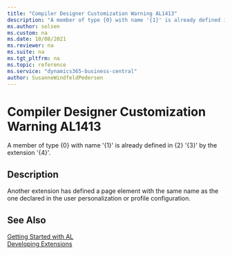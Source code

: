 ```yaml
---
title: "Compiler Designer Customization Warning AL1413"
description: "A member of type {0} with name '{1}' is already defined in {2} '{3}' by the extension '{4}'."
ms.author: solsen
ms.custom: na
ms.date: 10/08/2021
ms.reviewer: na
ms.suite: na
ms.tgt_pltfrm: na
ms.topic: reference
ms.service: "dynamics365-business-central"
author: SusanneWindfeldPedersen
---
```

[//]: # (START>DO_NOT_EDIT)
[//]: # (IMPORTANT:Do not edit any of the content between here and the END>DO_NOT_EDIT.)
[//]: # (Any modifications should be made in the .xml files in the ModernDev repo.)
# Compiler Designer Customization Warning AL1413
A member of type {0} with name '{1}' is already defined in {2} '{3}' by the extension '{4}'.


## Description
Another extension has defined a page element with the same name as the one declared in the user personalization or profile configuration.

[//]: # (IMPORTANT: END>DO_NOT_EDIT)
## See Also  
[Getting Started with AL](../devenv-get-started.md)  
[Developing Extensions](../devenv-dev-overview.md)  